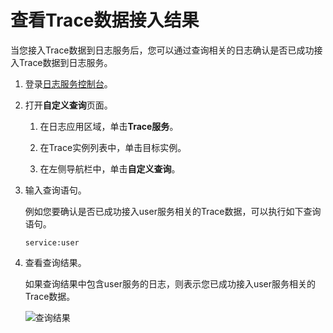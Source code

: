 # 查看Trace数据接入结果

当您接入Trace数据到日志服务后，您可以通过查询相关的日志确认是否已成功接入Trace数据到日志服务。

1.  登录[日志服务控制台](https://sls.console.aliyun.com)。

2.  打开**自定义查询**页面。

    1.  在日志应用区域，单击**Trace服务**。

    2.  在Trace实例列表中，单击目标实例。

    3.  在左侧导航栏中，单击**自定义查询**。

3.  输入查询语句。

    例如您要确认是否已成功接入user服务相关的Trace数据，可以执行如下查询语句。

    ```
    service:user
    ```

4.  查看查询结果。

    如果查询结果中包含user服务的日志，则表示您已成功接入user服务相关的Trace数据。

    ![查询结果](https://static-aliyun-doc.oss-accelerate.aliyuncs.com/assets/img/zh-CN/7232956161/p254447.png)


